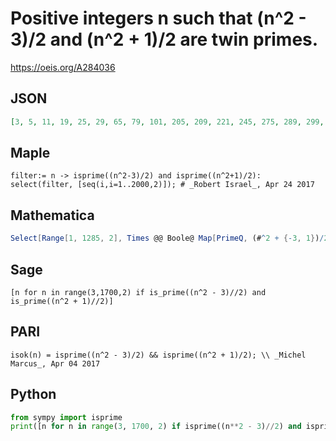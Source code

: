 # Positive integers n such that \(n^2 \- 3\)/2 and \(n^2 \+ 1\)/2 are twin primes\.
https://oeis.org/A284036
## JSON
```JSON
[3, 5, 11, 19, 25, 29, 65, 79, 101, 205, 209, 221, 245, 275, 289, 299, 349, 371, 409, 415, 449, 521, 535, 569, 571, 575, 595, 649, 661, 695, 739, 781, 791, 935, 949, 991, 1081, 1091, 1099, 1129, 1181, 1225, 1241, 1285, 1345, 1349, 1459, 1489, 1531, 1541, 1615]
```
## Maple
```Maple
filter:= n -> isprime((n^2-3)/2) and isprime((n^2+1)/2):
select(filter, [seq(i,i=1..2000,2)]); # _Robert Israel_, Apr 24 2017
```
## Mathematica
```Mathematica
Select[Range[1, 1285, 2], Times @@ Boole@ Map[PrimeQ, (#^2 + {-3, 1})/2] == 1 &] (* _Michael De Vlieger_, Mar 28 2017 *)
```
## Sage
```Sage
[n for n in range(3,1700,2) if is_prime((n^2 - 3)//2) and is_prime((n^2 + 1)//2)]
```
## PARI
```PARI
isok(n) = isprime((n^2 - 3)/2) && isprime((n^2 + 1)/2); \\ _Michel Marcus_, Apr 04 2017
```
## Python
```Python
from sympy import isprime
print([n for n in range(3, 1700, 2) if isprime((n**2 - 3)//2) and isprime((n**2 + 1)//2)]) # _Indranil Ghosh_, Apr 04 2017
```
